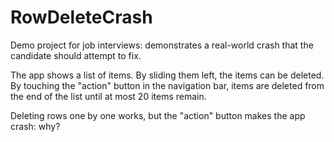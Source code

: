 # RowDeleteCrash
Demo project for job interviews: demonstrates a real-world crash that the candidate should attempt to fix.

The app shows a list of items. By sliding them left, the items can be deleted. By touching the "action" button in the navigation bar, items are deleted from the end of the list until at most 20 items remain.

Deleting rows one by one works, but the "action" button makes the app crash: why?
